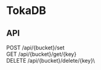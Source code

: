 # TokaDB

## API

POST    /api/{bucket}/set\
GET     /api/{bucket}/get/{key}\
DELETE  /api/{bucket}/delete/{key}\

